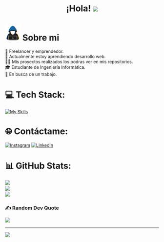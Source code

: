 # <h1 align="center"><b>¡Hola! </b><img src="https://media.giphy.com/media/hvRJCLFzcasrR4ia7z/giphy.gif" width="35"></h1>
<!---->
# <picture><img src = "https://github.com/0xAbdulKhalid/0xAbdulKhalid/raw/main/assets/mdImages/about_me.gif" width = 50px></picture> **Sobre mi**
💼 Freelancer y emprendedor.<br>🌱 Actualmente estoy aprendiendo desarrollo web.<br>👨‍💻 Mis proyectos realizados los podras ver en mis repositorios.<br> 🎓 Estudiante de Ingeniería Informática.<br>🤝 En busca de un trabajo.

# 💻 Tech Stack:
[![My Skills](https://skillicons.dev/icons?i=py,flask,django,js,html,react,css,postgres,mysql,postman,vercel,aws)](https://skillicons.dev)
# 🌐 Contáctame:
[![Instagram](https://skillicons.dev/icons?i=instagram)](https://instagram.com/gabriel_luugo) [![LinkedIn](https://skillicons.dev/icons?i=linkedin)](https://linkedin.com/in/carloslugoo) 

# 📊 GitHub Stats:
![](https://github-readme-stats.vercel.app/api?username=carloslugoo&theme=gruvbox&hide_border=false&include_all_commits=true&count_private=true)<br/>
![](https://github-readme-streak-stats.herokuapp.com/?user=carloslugoo&theme=gruvbox&hide_border=false)<br/>
![](https://github-readme-stats.vercel.app/api/top-langs/?username=carloslugoo&theme=gruvbox&hide_border=false&include_all_commits=true&count_private=true&layout=compact)

### ✍️ Random Dev Quote
![](https://quotes-github-readme.vercel.app/api?type=horizontal&theme=gruvbox)

---
[![](https://visitcount.itsvg.in/api?id=carloslugoo&icon=0&color=0)](https://visitcount.itsvg.in)

<!-- Proudly created with GPRM ( https://gprm.itsvg.in ) -->
